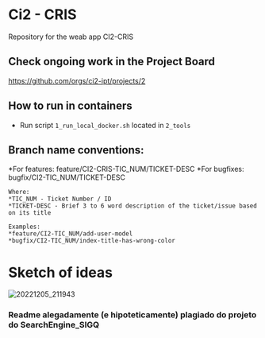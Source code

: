 # Ci2 - CRIS
Repository for the weab app CI2-CRIS

## Check ongoing work in the Project Board
https://github.com/orgs/ci2-ipt/projects/2

## How to run in containers
- Run script `1_run_local_docker.sh` located in `2_tools`

## Branch name conventions:

*For features: feature/CI2-CRIS-TIC_NUM/TICKET-DESC
*For bugfixes: bugfix/CI2-TIC_NUM/TICKET-DESC

  	Where:
    *TIC_NUM - Ticket Number / ID
    *TICKET-DESC - Brief 3 to 6 word description of the ticket/issue based on its title
    
    Examples:
    *feature/CI2-TIC_NUM/add-user-model
    *bugfix/CI2-TIC_NUM/index-title-has-wrong-color

# Sketch of ideas

![20221205_211943](https://user-images.githubusercontent.com/113514374/205775943-9ee4056a-c98f-4c66-a47c-de1ce866f71a.jpg)

### Readme alegadamente (e hipoteticamente) plagiado do projeto do SearchEngine_SIGQ 
